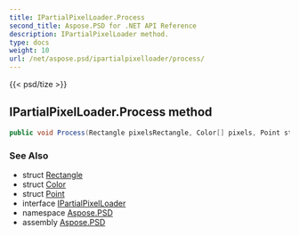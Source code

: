 ```yaml
---
title: IPartialPixelLoader.Process
second_title: Aspose.PSD for .NET API Reference
description: IPartialPixelLoader method. 
type: docs
weight: 10
url: /net/aspose.psd/ipartialpixelloader/process/
---
```

{{< psd/tize >}}
## IPartialPixelLoader.Process method

```csharp
public void Process(Rectangle pixelsRectangle, Color[] pixels, Point start, Point end)
```

### See Also

* struct [Rectangle](../../rectangle/)
* struct [Color](../../color/)
* struct [Point](../../point/)
* interface [IPartialPixelLoader](../)
* namespace [Aspose.PSD](../../ipartialpixelloader/)
* assembly [Aspose.PSD](../../../)


